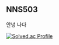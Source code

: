 ## NNS503

안녕 나다

[![Solved.ac Profile](http://mazassumnida.wtf/api/v2/generate_badge?boj=nns503)](https://solved.ac/nns503/)
<!--
**nns503/nns503** is a ✨ _special_ ✨ repository because its `README.md` (this file) appears on your GitHub profile.

Here are some ideas to get you started:

- 🔭 I’m currently working on ...
- 🌱 I’m currently learning ...
- 👯 I’m looking to collaborate on ...
- 🤔 I’m looking for help with ...
- 💬 Ask me about ...
- 📫 How to reach me: ...
- 😄 Pronouns: ...
- ⚡ Fun fact: ...
-->
